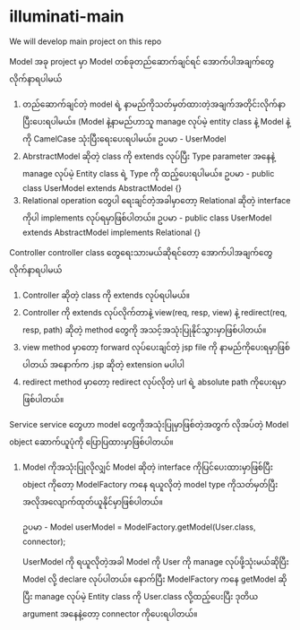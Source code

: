 # illuminati-main
We will develop main project on this repo

Model
အခု project မှာ Model တစ်ခုတည်ဆောက်ချင်ရင် အောက်ပါအချက်တွေလိုက်နာရပါမယ်
1. တည်ဆောက်ချင်တဲ့ model ရဲ့ နာမည်ကိုသတ်မှတ်ထားတဲ့အချက်အတိုင်းလိုက်နာပြီးပေးရပါမယ်။ (Model နဲ့နာမည်ဟာသူ manage
   လုပ်မဲ့ entity class နဲ့ Model နဲ့ကို CamelCase သုံးပြီးရေးပေးရပါမယ်။
   ဥပမာ - UserModel
3. AbrstractModel ဆိုတဲ့ class ကို extends လုပ်ပြီး Type parameter အနေနဲ့ manage လုပ်မဲ့ Entity class ရဲ့ Type
   ကို ထည့်ပေးရပါမယ်။
   ဥပမာ - public class UserModel extends AbstractModel<User> {}
4. Relational operation တွေပါ‌ ရေးချင်တဲ့အခါမှာတော့ Relational ဆိုတဲ့ interface ကိုပါ implements
   လုပ်ရမှာဖြစ်ပါတယ်။
   ဥပမာ - public class UserModel extends AbstractModel<User> implements Relational {}

Controller
controller class တွေရေးသားမယ်ဆိုရင်တော့ အောက်ပါအချက်တွေလိုက်နာရပါမယ်
1. Controller ဆိုတဲ့ class ကို extends လုပ်ရပါမယ်။
2. Controller ကို extends လုပ်လိုက်တာနဲ့ view(req, resp, view) နဲ့ redirect(req, resp, path)
   ဆိုတဲ့ method တွေကို အသင့်အသုံးပြုနိုင်သွားမှာဖြစ်ပါတယ်။
3. view method မှာတော့ forward လုပ်ပေးချင်တဲ့ jsp file ကို နာမည်ကိုပေးရမှာဖြစ်ပါတယ် အနောက်က .jsp ဆိုတဲ့
   extension မပါပါ
4. redirect method မှာတော့ redirect လုပ်လိုတဲ့ url ရဲ့ absolute path ကိုပေးရမှာဖြစ်ပါတယ်။

Service
service တွေဟာ model တွေကိုအသုံးပြုမှာဖြစ်တဲ့အတွက် လိုအပ်တဲ့ Model object ဆောက်ယူပုံကို ပြောပြထားမှာဖြစ်ပါတယ်။
1. Model ကိုအသုံးပြုလိုလျှင် Model ဆိုတဲ့ interface ကိုပြင်ပေးထားမှာဖြစ်ပြီး object ကိုတော့ ModelFactory ကနေ
   ရယူလိုတဲ့ model type ကိုသတ်မှတ်ပြီးအလိုအလျောက်ထုတ်ယူနိုင်မှာဖြစ်ပါတယ်။
   
   ဥပမာ - Model<User> userModel = ModelFactory.getModel(User.class, connector);

   UserModel ကို ရယူလိုတဲ့အခါ Model ကို User ကို manage လုပ်ဖို့သုံးမယ်ဆိုပြီး Model<User> လို့
   declare လုပ်ပါတယ်။
   နောက်ပြီး ModelFactory ကနေ getModel ဆိုပြီး manage လုပ်မဲ့ Entity class ကို User.class လို့ထည့်ပေးပြီး
   ဒုတိယ argument အနေနဲ့တော့ connector ကိုပေးရပါတယ်။
   
